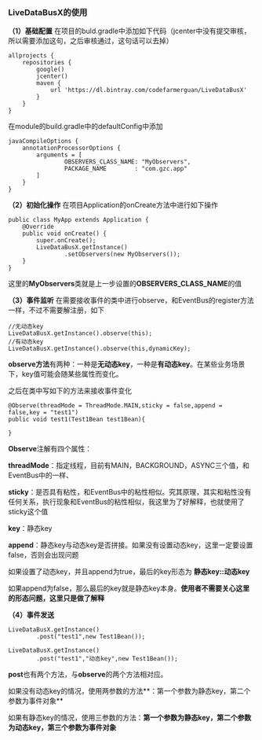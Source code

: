 ### **LiveDataBusX的使用**
**（1）基础配置**
在项目的buld.gradle中添加如下代码（jcenter中没有提交审核，所以需要添加这句，之后审核通过，这句话可以去掉）

    allprojects {
        repositories {
            google()
            jcenter()
            maven {
                url 'https://dl.bintray.com/codefarmerguan/LiveDataBusX'
            }
        }
    }

在module的build.gradle中的defaultConfig中添加

    javaCompileOptions {
        annotationProcessorOptions {
            arguments = [
                    OBSERVERS_CLASS_NAME: "MyObservers",
                    PACKAGE_NAME        : "com.gzc.app"
            ]
        }
    }
**（2）初始化操作**
在项目Application的onCreate方法中进行如下操作

    public class MyApp extends Application {
        @Override
        public void onCreate() {
            super.onCreate();
            LiveDataBusX.getInstance()
                    .setObservers(new MyObservers());
        }
    }
这里的**MyObservers**类就是上一步设置的**OBSERVERS_CLASS_NAME**的值

**（3）事件监听**
在需要接收事件的类中进行observe，和EventBus的register方法一样，不过不需要解注册，如下

    //无动态key
    LiveDataBusX.getInstance().observe(this);
    //有动态key
    LiveDataBusX.getInstance().observe(this,dynamicKey);
**observe方法**有两种：一种是**无动态key**，一种是**有动态key**。在某些业务场景下，key值可能会随某些属性而变化。

之后在类中写如下的方法来接收事件变化

    @Observe(threadMode = ThreadMode.MAIN,sticky = false,append = false,key = "test1")
    public void test1(Test1Bean test1Bean){

    }
**Observe**注解有四个属性：

**threadMode**：指定线程，目前有MAIN，BACKGROUND，ASYNC三个值，和EventBus中的一样、

**sticky**：是否具有粘性，和EventBus中的粘性相似。究其原理，其实和粘性没有任何关系，执行现象和EventBus的粘性相似，我这里为了好解释，也就使用了sticky这个值

**key**：静态key

**append**：静态key与动态key是否拼接。如果没有设置动态key，这里一定要设置false，否则会出现问题

如果设置了动态key，并且append为true，最后的key形态为  **静态key::动态key**

如果append为false，那么最后的key就是静态key本身。**使用者不需要关心这里的形态问题，这里只是做了解释**

**（4）事件发送**

    LiveDataBusX.getInstance()
            .post("test1",new Test1Bean());

    LiveDataBusX.getInstance()
            .post("test1","动态key",new Test1Bean());

**post**也有两个方法，与**observe**的两个方法相对应。

如果没有动态key的情况，使用两参数的方法**：第一个参数为静态key，第二个参数为事件对象**

如果有静态key的情况，使用三参数的方法：**第一个参数为静态key，第二个参数为动态key，第三个参数为事件对象**